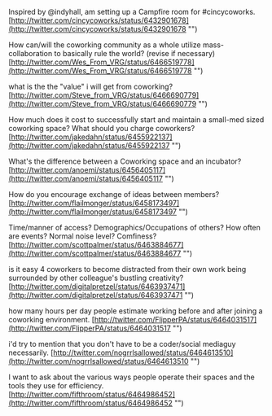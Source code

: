 Inspired by @indyhall, am setting up a Campfire room for #cincycoworks. 
  [http://twitter.com/cincycoworks/status/6432901678](http://twitter.com/cincycoworks/status/6432901678 "")

How can/will the coworking community as a whole utilize mass-collaboration to basically rule the world? (revise if necessary) 
  [http://twitter.com/Wes_From_VRG/status/6466519778](http://twitter.com/Wes_From_VRG/status/6466519778 "")
  
what is the the "value" i will get from coworking?
  [http://twitter.com/Steve_from_VRG/status/6466690779](http://twitter.com/Steve_from_VRG/status/6466690779 "")
  
How much does it cost to successfully start and maintain a small-med sized coworking space? What should you charge coworkers?  
  [http://twitter.com/jakedahn/status/6455922137](http://twitter.com/jakedahn/status/6455922137 "")
  
What's the difference between a Coworking space and an incubator?
  [http://twitter.com/anoemi/status/6456405117](http://twitter.com/anoemi/status/6456405117 "")
  
How do you encourage exchange of ideas between members?
  [http://twitter.com/flailmonger/status/6458173497](http://twitter.com/flailmonger/status/6458173497 "")
  
Time/manner of access? Demographics/Occupations of others? How often are events? Normal noise level? Comfiness?
  [http://twitter.com/scottpalmer/status/6463884677](http://twitter.com/scottpalmer/status/6463884677 "")
  
is it easy 4 coworkers to become distracted from their own work being surrounded by other colleague's bustling creativity?
  [http://twitter.com/digitalpretzel/status/6463937471](http://twitter.com/digitalpretzel/status/6463937471 "")
  
how many hours per day people estimate working before and after joining a coworking environment.
  [http://twitter.com/FlipperPA/status/6464031517](http://twitter.com/FlipperPA/status/6464031517 "")
  
i'd try to mention that you don't have to be a coder/social mediaguy necessarily.
  [http://twitter.com/nogrrlsallowed/status/6464613510](http://twitter.com/nogrrlsallowed/status/6464613510 "")
  
I want to ask about the various ways people operate their spaces and the tools they use for efficiency. 
  [http://twitter.com/fifthroom/status/6464986452](http://twitter.com/fifthroom/status/6464986452 "")
  
